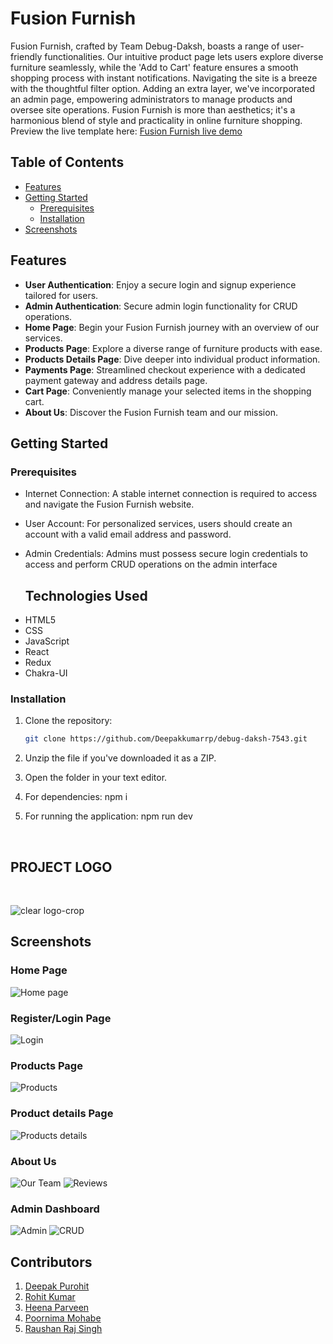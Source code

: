 # Fusion Furnish     
    
Fusion Furnish, crafted by Team Debug-Daksh, boasts a range of user-friendly functionalities. Our intuitive product page lets users explore diverse furniture seamlessly, while the 'Add to Cart' feature ensures a smooth shopping process with instant notifications. Navigating the site is a breeze with the thoughtful filter option. Adding an extra layer, we've incorporated an admin page, empowering administrators to manage products and oversee site operations. Fusion Furnish is more than aesthetics; it's a harmonious blend of style and practicality in online furniture shopping.
Preview the live template here: [Fusion Furnish live demo](https://fusionfurnish.vercel.app/)

## Table of Contents
- [Features](#features)
- [Getting Started](#getting-started)
  - [Prerequisites](#prerequisites)
  - [Installation](#installation)
- [Screenshots](#Screenshots)


## Features

- **User Authentication**: Enjoy a secure login and signup experience tailored for users.
- **Admin Authentication**: Secure admin login functionality for CRUD operations.
- **Home Page**: Begin your Fusion Furnish journey with an overview of our services.
- **Products Page**: Explore a diverse range of furniture products with ease.
- **Products Details Page**: Dive deeper into individual product information.
- **Payments Page**: Streamlined checkout experience with a dedicated payment gateway and address details page.
- **Cart Page**: Conveniently manage your selected items in the shopping cart.
- **About Us**: Discover the Fusion Furnish team and our mission.

## Getting Started

### Prerequisites
- Internet Connection: A stable internet connection is required to access and navigate the Fusion Furnish website.
- User Account: For personalized services, users should create an account with a valid email address and password.
- Admin Credentials: Admins must possess secure login credentials to access and perform CRUD operations on the admin interface

  ## Technologies Used
<ul>
<li>HTML5</li>
<li>CSS</li>
<li>JavaScript</li>
<li>React</li>  
<li>Redux</li>
<li>Chakra-UI</li> 
</ul>

### Installation

1. Clone the repository:

   ```bash
   git clone https://github.com/Deepakkumarrp/debug-daksh-7543.git
2. Unzip the file if you've downloaded  it as a ZIP.
3. Open the folder in your text editor.
4. For dependencies:
   npm i
5. For running the application:
   npm run dev

   <br>

## PROJECT LOGO
<br>

![clear logo-crop](https://github.com/Deepakkumarrp/debug-daksh-7543/blob/master/src/Components/Navbar/NavbarImages/FusionFurnishLogo.png)

## Screenshots

### Home Page
![Home page](https://github.com/Deepakkumarrp/debug-daksh-7543/blob/master/src/Components/Screenshots/HomePage.png)

### Register/Login Page
![Login](https://github.com/Deepakkumarrp/debug-daksh-7543/blob/master/src/Components/Screenshots/LoginPage.png)

### Products Page

![Products](https://github.com/Deepakkumarrp/debug-daksh-7543/blob/master/src/Components/Screenshots/ProductPage.png)

### Product details Page
![Products details](https://github.com/Deepakkumarrp/debug-daksh-7543/blob/master/src/Components/Screenshots/ProductDetailPage.png)

### About Us
![Our Team](https://github.com/Deepakkumarrp/debug-daksh-7543/blob/master/src/Components/Screenshots/TeamPage.png)
![Reviews](https://github.com/Deepakkumarrp/debug-daksh-7543/blob/master/src/Components/Screenshots/Reviews.png)

### Admin Dashboard
![Admin](https://github.com/Deepakkumarrp/debug-daksh-7543/blob/master/src/Components/Screenshots/AdminDashboard.png)
![CRUD](https://github.com/Deepakkumarrp/debug-daksh-7543/blob/master/src/Components/Screenshots/AddProductPage.png)



## Contributors
1. <a href="https://github.com/Deepakkumarrp" target="_blank">Deepak Purohit</a> 
2. <a href="https://github.com/Rohit27082000" target="_blank">Rohit Kumar</a>  
3. <a href="https://github.com/parveenheena" target="_blank"> Heena Parveen</a>
4. <a href="https://github.com/PoornimaMohabe" target="_blank">Poornima Mohabe</a>
5. <a href="https://github.com/Raushan8505" target="_blank">Raushan Raj Singh</a>
